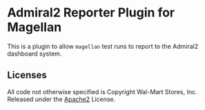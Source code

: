# Admiral2 Reporter Plugin for Magellan

This is a plugin to allow `magellan` test runs to report to the Admiral2 dashboard system.

## Licenses

All code not otherwise specified is Copyright Wal-Mart Stores, Inc.
Released under the [Apache2](./LICENSE) License.
